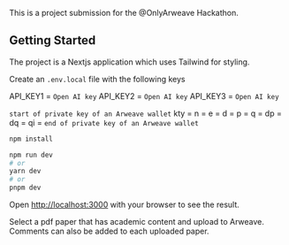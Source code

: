 This is a project submission for the @OnlyArweave Hackathon.

## Getting Started

The project is a Nextjs application which uses Tailwind for styling.

Create an `.env.local` file with the following keys



 API_KEY1 = `Open AI key`
 API_KEY2 = `Open AI key`
 API_KEY3 = `Open AI key`

 `start of private key of an Arweave wallet`
kty =
n =
e =
d =
p =
q =
dp =
dq =
qi =
`end of private key of an Arweave wallet`

```bash
npm install
```

```bash
npm run dev
# or
yarn dev
# or
pnpm dev
```

Open [http://localhost:3000](http://localhost:3000) with your browser to see the result.

Select a pdf paper that has academic content and upload to Arweave. Comments can also be added to each uploaded paper.  



